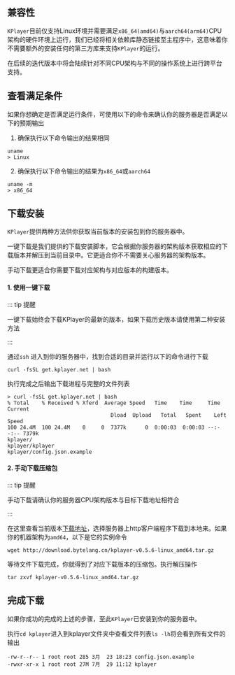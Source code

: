 ## 兼容性

`KPlayer`目前仅支持Linux环境并需要满足`x86_64(amd64)`与`aarch64(arm64)`CPU架构的硬件环境上运行，我们已经将相关依赖库静态链接至主程序中，这意味着你不需要额外的安装任何的第三方库来支持`KPlayer`的运行。

在后续的迭代版本中将会陆续针对不同CPU架构与不同的操作系统上进行跨平台支持。



## 查看满足条件

如果你想确定是否满足运行条件，可使用以下的命令来确认你的服务器是否满足以下的预期输出

1. 确保执行以下命令输出的结果相同

```shell
uname
> Linux
```



2. 确保执行以下命令输出的结果为`x86_64`或`aarch64` 

```shell
uname -m
> x86_64
```



## 下载安装

`KPlayer`提供两种方法供你获取当前版本的安装包到你的服务器中。

一键下载是我们提供的下载安装脚本，它会根据你服务器的架构版本获取相应的下载版本并解压到当前目录中。它更适合你不不需要关心服务器的架构版本。

手动下载更适合你需要下载对应架构与对应版本的构建版本。

#### 1. 使用一键下载

::: tip 提醒

一键下载始终会下载KPlayer的最新的版本，如果下载历史版本请使用第二种安装方法

:::



通过`ssh` 进入到你的服务器中，找到合适的目录并运行以下的命令进行下载

```shell
curl -fsSL get.kplayer.net | bash
```

执行完成之后输出下载进程与完整的文件列表

```shell
> curl -fsSL get.kplayer.net | bash
% Total    % Received % Xferd  Average Speed   Time    Time     Time  Current
                                 Dload  Upload   Total   Spent    Left  Speed
100 24.4M  100 24.4M    0     0  7377k      0  0:00:03  0:00:03 --:--:-- 7379k
kplayer/
kplayer/kplayer
kplayer/config.json.example
```



#### 2. 手动下载压缩包

::: tip 提醒

手动下载请确认你的服务器CPU架构版本与目标下载地址相符合

:::



在这里查看当前版本[下载地址](/overview/download)，选择服务器上http客户端程序下载到本地来。如果你的机器架构为`amd64`，以下是它的实例命令

```shell
wget http://download.bytelang.cn/kplayer-v0.5.6-linux_amd64.tar.gz
```

等待文件下载完成，你就得到了对应下载版本的压缩包。执行解压操作

```shell
tar zxvf kplayer-v0.5.6-linux_amd64.tar.gz
```



## 完成下载

如果你成功的完成的上述的步骤，至此`KPlayer`已安装到你的服务器中。

执行`cd kplayer`进入到kplayer文件夹中查看文件列表`ls -lh`将会看到所有文件的输出

```shell
-rw-r--r-- 1 root root 285 3月  23 18:23 config.json.example
-rwxr-xr-x 1 root root 27M 7月  29 11:12 kplayer
```



